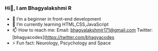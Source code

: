 ### Hi👋, I am Bhagyalakshmi R

- 🔭 I’m a beginner in front-end development
- 🌱 I’m currently learning HTML,CSS,JavaScript
- 📫 How to reach me:
      Email: bhagyalakshmir171@gmail.com
      Twitter: [bhagyacodes](https://twitter.com/bhagyacodes
- ⚡ Fun fact: Neurology, Pscychology and Space

